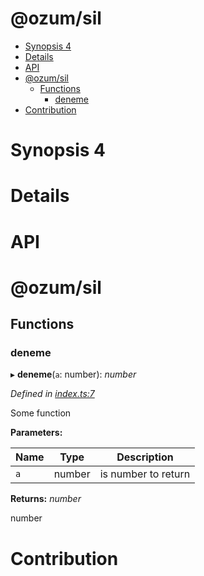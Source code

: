 # @ozum/sil





<!-- START doctoc generated TOC please keep comment here to allow auto update -->
<!-- DON'T EDIT THIS SECTION, INSTEAD RE-RUN doctoc TO UPDATE -->


- [Synopsis 4](#synopsis-4)
- [Details](#details)
- [API](#api)
- [@ozum/sil](#ozumsil)
  - [Functions](#functions)
    - [deneme](#deneme)
- [Contribution](#contribution)

<!-- END doctoc generated TOC please keep comment here to allow auto update -->


# Synopsis 4

# Details

<!-- usage -->

<!-- commands -->

# API


<a name="readmemd"></a>

# @ozum/sil

## Functions

###  deneme

▸ **deneme**(`a`: number): *number*

*Defined in [index.ts:7](https://github.com/ozum/sil/blob/ded1ff8/src/index.ts#L7)*

Some function

**Parameters:**

Name | Type | Description |
------ | ------ | ------ |
`a` | number | is number to return |

**Returns:** *number*

number


# Contribution

